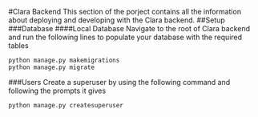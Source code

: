 #Clara Backend
This section of the porject contains all the information about deploying
and developing with the Clara backend.
##Setup
###Database
####Local Database
Navigate to the root of Clara backend and run the following
lines to populate your database with the required tables

```
python manage.py makemigrations
python manage.py migrate
```
###Users
Create a superuser by using the following command and
following the prompts it gives

`python manage.py createsuperuser`
